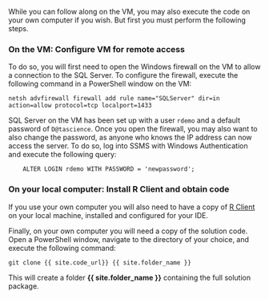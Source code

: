 While you can follow along on the VM, you may also execute the code on your own computer if you wish. But first you must perform the following steps. 

### On the VM: Configure VM for remote access

To do so, you will first need to open the Windows firewall on the VM to allow a connection to the SQL Server. To configure the firewall, execute the following command in a PowerShell window on the VM:

    netsh advfirewall firewall add rule name="SQLServer" dir=in action=allow protocol=tcp localport=1433 

SQL Server on the VM has been set up with a user `rdemo` and a default password of `D@tascience`.  Once you open the firewall, you may also want to also change the password, as anyone who knows the IP address can now access the server.  To do so, log into SSMS with Windows Authentication and execute the following query:
    
        ALTER LOGIN rdemo WITH PASSWORD = 'newpassword';  
       
### On your local computer:  Install R Client and obtain code

If you use your own computer you will also need to have a copy of [R Client](https://msdn.microsoft.com/en-us/microsoft-r/install-r-client-windows) on your local machine, installed and configured for your IDE. 

Finally, on your own computer you will need a copy of the solution code.  Open a PowerShell window, navigate to the directory of your choice, and execute the following command:  

    git clone {{ site.code_url}} {{ site.folder_name }}

This will create a folder **{{ site.folder_name }}** containing the full solution package.